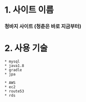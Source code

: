 # 1. 사이트 이름 
### 청바지 사이트 (청춘은 바로 지금부터)

# 2. 사용 기술
```
* mysql
* java1.8
* gradle
* jpa

* AWS
* ec2
* route53
* rds

```

